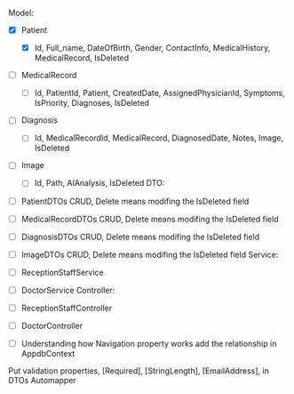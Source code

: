 Model:
- [x] Patient
     - [x] Id, Full_name, DateOfBirth, Gender, ContactInfo, MedicalHistory,
           MedicalRecord, IsDeleted
- [ ] MedicalRecord
     - [ ] Id, PatientId, Patient, CreatedDate, AssignedPhysicianId, Symptoms,
           IsPriority, Diagnoses, IsDeleted
- [ ] Diagnosis
     - [ ] Id, MedicalRecordId, MedicalRecord, DiagnosedDate, Notes, Image,
           IsDeleted
- [ ] Image
     - [ ] Id, Path, AIAnalysis, IsDeleted
DTO:
- [ ] PatientDTOs
CRUD, Delete means modifing the IsDeleted field
- [ ] MedicalRecordDTOs
CRUD, Delete means modifing the IsDeleted field
- [ ] DiagnosisDTOs
CRUD, Delete means modifing the IsDeleted field
- [ ] ImageDTOs 
CRUD, Delete means modifing the IsDeleted field
Service:
- [ ] ReceptionStaffService
- [ ] DoctorService
Controller:
- [ ] ReceptionStaffController
- [ ] DoctorController


- [ ] Understanding how Navigation property works
add the relationship in AppdbContext

Put validation properties, [Required], [StringLength], [EmailAddress], in DTOs
Automapper

